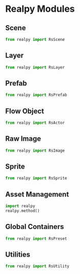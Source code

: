 # Realpy Modules

## Scene

```python
from realpy import RsScene
```

## Layer

```python
from realpy import RsLayer
```

## Prefab

```python
from realpy import RsPrefab
```

## Flow Object

```python
from realpy import RsActor
```

## Raw Image

```python
from realpy import RsImage
```

## Sprite

```python
from realpy import RsSprite
```

## Asset Management

```python
import realpy
realpy.method()
```

## Global Containers

```python
from realpy import RsPreset
```

## Utilities

```python
from realpy import RsUtility
```
